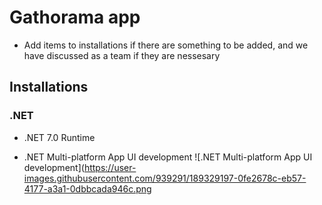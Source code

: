 # Gathorama app
- Add items to installations if there are something to be added, and we have discussed as a team if they are nessesary

## Installations

### .NET

* .NET 7.0 Runtime 
 
* .NET Multi-platform App UI development ![.NET Multi-platform App UI development](https://user-images.githubusercontent.com/939291/189329197-0fe2678c-eb57-4177-a3a1-0dbbcada946c.png


